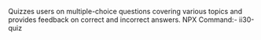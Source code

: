 Quizzes users on multiple-choice questions covering various topics and provides feedback on correct and incorrect answers.
NPX Command:- ii30-quiz
